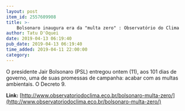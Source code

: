 ```yaml
---
layout: post
item_id: 2557609908
title: >-
    Bolsonaro inaugura era da "multa zero" : Observatório do Clima
author: Tatu D'Oquei
date: 2019-04-13 06:19:40
pub_date: 2019-04-13 06:19:40
time_added: 2019-04-11 22:00:00
category: 
---
```


O presidente Jair Bolsonaro (PSL) entregou ontem (11), aos 101 dias de governo, uma de suas promessas de campanha: acabar com as multas ambientais. O Decreto 9.

**Link:** [http://www.observatoriodoclima.eco.br/bolsonaro-multa-zero/](http://www.observatoriodoclima.eco.br/bolsonaro-multa-zero/)

